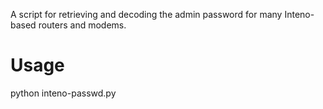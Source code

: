 A script for retrieving and decoding the admin password for many Inteno-based
routers and modems.

Usage
=====
python inteno-passwd.py <router-ip-address>
